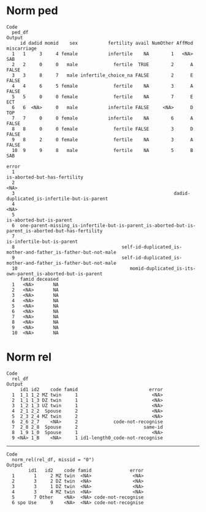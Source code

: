 # Norm ped

    Code
      ped_df
    Output
         id dadid momid    sex           fertility avail NumOther AffMod miscarriage
      1   1     3     4 female           infertile    NA        1   <NA>         SAB
      2   2     0     0   male             fertile  TRUE        2      A       FALSE
      3   3     8     7   male infertile_choice_na FALSE        2      E       FALSE
      4   4     6     5 female             fertile    NA        3      A       FALSE
      5   5     0     0 female             fertile    NA        7      E         ECT
      6   6  <NA>     0   male           infertile FALSE     <NA>      D         TOP
      7   7     0     0 female           infertile    NA        6      A       FALSE
      8   8     0     0 female             fertile FALSE        3      D       FALSE
      9   8     2     0 female             fertile    NA        3      A       FALSE
      10  9     9     8   male             fertile    NA        5      B         SAB
                                                                                                       error
      1                                                                         is-aborted-but-has-fertility
      2                                                                                                 <NA>
      3                                                          dadid-duplicated_is-infertile-but-is-parent
      4                                                                                                 <NA>
      5                                                                             is-aborted-but-is-parent
      6  one-parent-missing_is-infertile-but-is-parent_is-aborted-but-is-parent_is-aborted-but-has-fertility
      7                                                                           is-infertile-but-is-parent
      8                                       self-id-duplicated_is-mother-and-father_is-father-but-not-male
      9                                       self-id-duplicated_is-mother-and-father_is-father-but-not-male
      10                                         momid-duplicated_is-its-own-parent_is-aborted-but-is-parent
         famid deceased
      1   <NA>       NA
      2   <NA>       NA
      3   <NA>       NA
      4   <NA>       NA
      5   <NA>       NA
      6   <NA>       NA
      7   <NA>       NA
      8   <NA>       NA
      9   <NA>       NA
      10  <NA>       NA

# Norm rel

    Code
      rel_df
    Output
         id1 id2    code famid                          error
      1  1_1 1_2 MZ twin     1                           <NA>
      2  1_1 1_3 DZ twin     1                           <NA>
      3  1_2 1_3 UZ twin     1                           <NA>
      4  2_1 2_2  Spouse     2                           <NA>
      5  2_3 2_4 MZ twin     2                           <NA>
      6  2_6 2_7    <NA>     2             code-not-recognise
      7  2_8 2_8  Spouse     2                        same-id
      8  1_9 1_0  Spouse     1                           <NA>
      9 <NA> 1_B    <NA>     1 id1-length0_code-not-recognise

---

    Code
      norm_rel(rel_df, missid = "0")
    Output
            id1   id2    code famid              error
      1       1     2 MZ twin  <NA>               <NA>
      2       3     2 DZ twin  <NA>               <NA>
      3       3     1 DZ twin  <NA>               <NA>
      4       3     4 MZ twin  <NA>               <NA>
      5       7 Other    <NA>  <NA> code-not-recognise
      6 spo Use     9    <NA>  <NA> code-not-recognise


